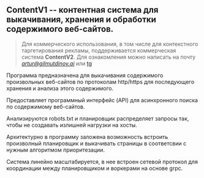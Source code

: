 ## ContentV1 -- контентная система для выкачивания, хранения и обработки содержимого веб-сайтов.

> Для коммерческого использования, в том числе для контекстного таргетирования рекламы, поддерживается коммерческая система **ContentV2**. Для ознакомления можно написать на почту *[artur@gilmutdinov.ai](mailto:artur@gilmutdinov.ai)* или [tg](https://t.me/gilmutdinov_artur)

Программа предназначена для выкачивания содержимого произвольных веб-сайтов по протоколам http/https для последующего хранения и анализа этого содержимого. 

Предоставляет программный интерфейс (API) для асинхронного поиска по содержимому веб-сайтов.

Анализируются robots.txt и планировщик распределяет запросы так, чтобы не создавать излишней нагрузки на хосты.

Архитектурно в программу заложена возможность встроить произволный планировщик и выкачивать страницы в соответсвии с нужным алгоритмом приоритезации.

Система линейно масштабируется, в нее встроен сетевой протокол для координации между планировщиком и воркерами на основе grpc.

